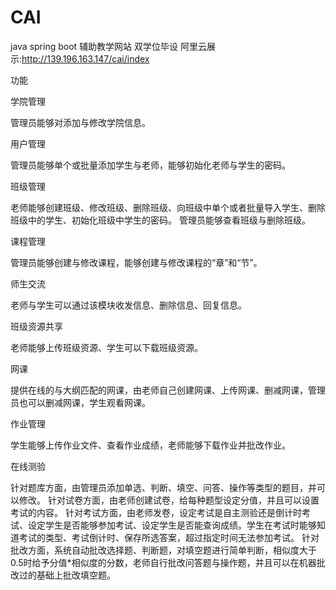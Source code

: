 # CAI
java spring boot 辅助教学网站
双学位毕设
阿里云展示:http://139.196.163.147/cai/index

功能

学院管理

管理员能够对添加与修改学院信息。

用户管理

管理员能够单个或批量添加学生与老师，能够初始化老师与学生的密码。

班级管理

老师能够创建班级、修改班级、删除班级、向班级中单个或者批量导入学生、删除班级中的学生、初始化班级中学生的密码。
管理员能够查看班级与删除班级。

课程管理

管理员能够创建与修改课程，能够创建与修改课程的“章”和“节”。

师生交流

老师与学生可以通过该模块收发信息、删除信息、回复信息。

班级资源共享

老师能够上传班级资源、学生可以下载班级资源。

网课

提供在线的与大纲匹配的网课，由老师自己创建网课、上传网课、删减网课，管理员也可以删减网课，学生观看网课。

作业管理

学生能够上传作业文件、查看作业成绩，老师能够下载作业并批改作业。

在线测验

针对题库方面，由管理员添加单选、判断、填空、问答、操作等类型的题目，并可以修改。
针对试卷方面，由老师创建试卷，给每种题型设定分值，并且可以设置考试的内容。
针对考试方面，由老师发卷，设定考试是自主测验还是倒计时考试、设定学生是否能够参加考试、设定学生是否能查询成绩。学生在考试时能够知道考试的类型、考试倒计时、保存所选答案，超过指定时间无法参加考试。
针对批改方面，系统自动批改选择题、判断题，对填空题进行简单判断，相似度大于0.5时给予分值*相似度的分数，老师自行批改问答题与操作题，并且可以在机器批改过的基础上批改填空题。
